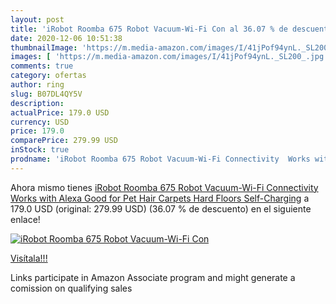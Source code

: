 ```yaml
---
layout: post
title: 'iRobot Roomba 675 Robot Vacuum-Wi-Fi Con al 36.07 % de descuento'
date: 2020-12-06 10:51:38
thumbnailImage: 'https://m.media-amazon.com/images/I/41jPof94ynL._SL200_.jpg'
images: [ 'https://m.media-amazon.com/images/I/41jPof94ynL._SL200_.jpg' ]
comments: true
category: ofertas
author: ring
slug: B07DL4QY5V
description:
actualPrice: 179.0 USD
currency: USD
price: 179.0
comparePrice: 279.99 USD
inStock: true
prodname: 'iRobot Roomba 675 Robot Vacuum-Wi-Fi Connectivity  Works with Alexa  Good for Pet Hair  Carpets  Hard Floors  Self-Charging'
---
```


Ahora mismo tienes [iRobot Roomba 675 Robot Vacuum-Wi-Fi Connectivity  Works with Alexa  Good for Pet Hair  Carpets  Hard Floors  Self-Charging](https://www.amazon.com/dp/B07DL4QY5V/?tag=tolees-20) a 179.0 USD (original: 279.99 USD) (36.07 %  de descuento) en el siguiente enlace!

[![iRobot Roomba 675 Robot Vacuum-Wi-Fi Con](https://m.media-amazon.com/images/I/41jPof94ynL._SL200_.jpg)](https://www.amazon.com/dp/B07DL4QY5V/?tag=tolees-20)

[Visítala!!!](https://www.amazon.com/dp/B07DL4QY5V/?tag=tolees-20)

Links participate in Amazon Associate program and might generate a comission on qualifying sales
